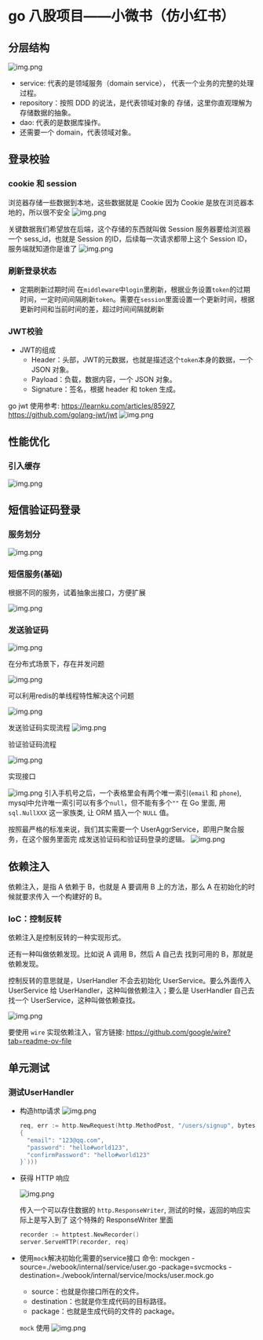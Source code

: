 # go 八股项目——小微书（仿小红书）

## 分层结构
![img.png](imgs/img.png)
+ service: 代表的是领域服务（domain service），
  代表一个业务的完整的处理过程。
+ repository：按照 DDD 的说法，是代表领域对象的
  存储，这里你直观理解为存储数据的抽象。
+ dao: 代表的是数据库操作。
+ 还需要一个 domain，代表领域对象。

## 登录校验
### cookie 和 session
浏览器存储一些数据到本地，这些数据就是 Cookie
因为 Cookie 是放在浏览器本地的，所以很不安全
![img.png](imgs/cookie.png)

关键数据我们希望放在后端，这个存储的东西就叫做 Session
服务器要给浏览器一个 sess_id，也就是 Session 的ID，后续每一次请求都带上这个 Session ID，服务端就知道你是谁了
![img.png](imgs/session.png)

### 刷新登录状态
+ 定期刷新过期时间
  在`middleware`中`login`里刷新，根据业务设置`token`的过期时间，一定时间间隔刷新`token`。需要在`session`里面设置一个更新时间，根据更新时间和当前时间的差，超过时间间隔就刷新


### JWT校验
+ JWT的组成
  + Header：头部，JWT的元数据，也就是描述这个`token`本身的数据，一个 JSON 对象。
  + Payload：负载，数据内容，一个 JSON 对象。
  + Signature：签名，根据 header 和 token 生成。

go jwt 使用参考: https://learnku.com/articles/85927, https://github.com/golang-jwt/jwt
![img.png](imgs/jwt.png)

## 性能优化
### 引入缓存
![img.png](imgs/redis-cache.png)

## 短信验证码登录
### 服务划分
![img.png](imgs/messageservice.png)
### 短信服务(基础)
根据不同的服务，试着抽象出接口，方便扩展

![img.png](imgs/sms1.png)

### 发送验证码
![img.png](imgs/sendmsg.png)

在分布式场景下，存在并发问题

![img.png](imgs/bingfawenti.png)

可以利用redis的单线程特性解决这个问题

![img.png](imgs/redisbingfa.png)

发送验证码实现流程
![img.png](imgs/sendmessage.png)

验证验证码流程

![img.png](imgs/verifycode.png)

实现接口

![img.png](imgs/msgi.png)
引入手机号之后，一个表格里会有两个唯一索引(`email` 和 `phone`), mysql中允许唯一索引可以有多个`null`，但不能有多个`""`
在 Go 里面, 用 `sql.NullXXX` 这一家族类, 让 ORM 插入一个 `NULL` 值。

按照最严格的标准来说，我们其实需要一个 UserAggrService，即用户聚合服务，在这个服务里面完
成发送验证码和验证码登录的逻辑。
![img.png](imgs/useragg.png)

## 依赖注入
依赖注入，是指 A 依赖于 B，也就是 A 要调用 B 上的方法，那么 A 在初始化的时候就要求传入
一个构建好的 B。

### IoC：控制反转
依赖注入是控制反转的一种实现形式。

还有一种叫做依赖发现。比如说 A 调用 B，然后 A 自己去
找到可用的 B，那就是依赖发现。

控制反转的意思就是，UserHandler 不会去初始化 UserService。要么外面传入 UserService 给 UserHandler，这种叫做依赖注入；要么是 UserHandler 自己去找一个 UserService，这种叫做依赖查找。

![img.png](imgs/ioc.png)

要使用 `wire` 实现依赖注入，官方链接: https://github.com/google/wire?tab=readme-ov-file

## 单元测试
### 测试UserHandler
+ 构造http请求
  ![img.png](imgs/gouzaohttp.png)
  ```go
  req, err := http.NewRequest(http.MethodPost, "/users/signup", bytes.NewReader([]byte(`
  {
    "email": "123@qq.com",
    "password": "hello#world123",
    "confirmPassword": "hello#world123"
  }`)))
  ```
+ 获得 HTTP 响应

  ![img.png](imgs/httprequest.png)

  传入一个可以存住数据的 `http.ResponseWriter`, 测试的时候，返回的响应实际上是写入到了
  这个特殊的 ResponseWriter 里面
  ```go
  recorder := httptest.NewRecorder()
  server.ServeHTTP(recorder, req)
  ```
+ 使用`mock`解决初始化需要的service接口
  命令: mockgen -source=./webook/internal/service/user.go -package=svcmocks -destination=./webook/internal/service/mocks/user.mock.go
  + source：也就是你接口所在的文件。
  + destination：也就是你生成代码的目标路径。
  + package：也就是生成代码的文件的 package。
  
  `mock` 使用
  ![img.png](imgs/mock.png)